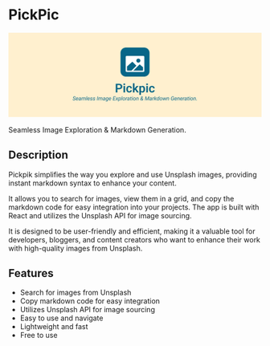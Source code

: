 # PickPic

![pickpic-banner.jpg](./public/pickpic-banner.jpg)

Seamless Image Exploration & Markdown Generation.

## Description

Pickpik simplifies the way you explore and use Unsplash images, providing instant markdown syntax to enhance your content.

It allows you to search for images, view them in a grid, and copy the markdown code for easy integration into your projects. The app is built with React and utilizes the Unsplash API for image sourcing.

It is designed to be user-friendly and efficient, making it a valuable tool for developers, bloggers, and content creators who want to enhance their work with high-quality images from Unsplash.

## Features

- Search for images from Unsplash
- Copy markdown code for easy integration
- Utilizes Unsplash API for image sourcing
- Easy to use and navigate
- Lightweight and fast
- Free to use
  
